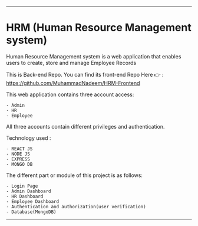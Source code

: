 -------------

# HRM (Human Resource Management system)
Human Resource Management system is a web application that enables users to create, store and manage Employee Records



This is Back-end Repo.
You can find its front-end Repo Here 👉 : https://github.com/MuhammadNadeem/HRM-Frontend



This web application contains three account access:
```
- Admin
- HR
- Employee
```
All three accounts contain different privileges and authentication.


Technology used :
```
- REACT JS
- NODE JS 
- EXPRESS
- MONGO DB
```



The different part or module of this project is as follows:
```
- Login Page
- Admin Dashboard
- HR Dashboard
- Employee Dashboard
- Authentication and authorization(user verification)
- Database(MongoDB)
```
-------------
